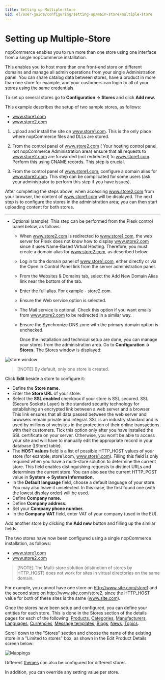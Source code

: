 ```yaml
---
title: Setting up Multiple-Store
uid: el/user-guide/configuring/setting-up/main-store/multiple-store
---
```


# Setting up Multiple-Store

nopCommerce enables you to run more than one store using one interface from a single nopCommerce installation.

This enables you to host more than one front-end store on different domains and manage all admin operations from your single Administration panel. You can share catalog data between stores, have a product in more than one store for example, and your customers can login to all of your stores using the same credentials.

To set up several stores go to **Configuration → Stores** and click **Add new.**

This example describes the setup of two sample stores, as follows:

* www.store1.com
* www.store2.com

1. Upload and install the site on www.store1.com. This is the only place where nopCommerce files and DLLs are stored.

2. From the control panel of www.store2.com ( Your hosting control panel, not nopCommerce Administration area) ensure that all requests to www.store2.com are forwarded (not redirected) to www.store1.com. Perform this using CNAME records. This step is crucial.

3. From the control panel of www.store1.com, configure a domain alias for www.store2.com. This step can be complicated for some users (ask your administrator to perform this step if you have issues).

After completing the steps above, when accessing www.store2.com from your browser, the content of www.store1.com will be displayed. The next step is to configure the stores in the administration area; you can then start uploading content for both stores.

* * *

* Optional (sample): This step can be performed from the Plesk control panel below, as follows:
    
  * When www.store2.com is redirected to www.store1.com, the web server for Plesk does not know how to display www.store2.com since it uses Name-Based Virtual Hosting. Therefore, you must create a domain alias for www.store2.com, as described below:
    
  * Log in to the domain panel of www.store1.com, either directly or via the Open in Control Panel link from the server administration panel.
    
  * From the Websites & Domains tab, select the Add New Domain Alias link near the bottom of the tab.
    
  * Enter the full alias. For example - store2.com.
    
  * Ensure the Web service option is selected.
    
  * The Mail service is optional. Check this option if you want emails from www.store2.com to be redirected in a similar way.
    
  * Ensure the Synchronize DNS zone with the primary domain option is unchecked.
    
    Once the installation and technical setup are done, you can manage your stores from the administration area. Go to **Configuration → Stores.** The Stores window is displayed:

![store window](_static/multiple-store/36381788.png)

> [!NOTE] By default, only one store is created.

Click **Edit** beside a store to configure it:

* Define the **Store name.**
* Enter the **Store URL** of your store.
* Select the **SSL enabled** checkbox if your store is SSL secured. SSL (Secure Sockets Layer) is the standard security technology for establishing an encrypted link between a web server and a browser. This link ensures that all data passed between the web server and browsers remain private and integral. SSL is an industry standard and is used by millions of websites in the protection of their online transactions with their customers. Tick this option only after you have installed the SSL certificate on your server. Otherwise, you won’t be able to access your site and will have to manually edit the appropriate record in your database ([Store] table).
* The **HOST values** field is a list of possible HTTP_HOST values of your store (for example, store1.com, www.store1.com). Filling this field is only required when you have a multi-store solution to determine the current store. This field enables distinguishing requests to distinct URLs and determines the current store. You can also see the current HTTP_POST value in **System → System Information.**
* In the **Default language** field, choose a default language of your store. You may also leave it unselected. In this case, the first found one (with the lowest display order) will be used.
* Define **Company name.**
* Define **Company address.**
* Set your **Company phone number.**
* In the **Company VAT** field, enter VAT of your company (used in the EU).

Add another store by clicking the **Add new** button and filling up the similar fields.

The two stores have now been configured using a single nopCommerce installation, as follows:

* www.store1.com
* www.store2.com

> [!NOTE] The Multi-store solution (distinction of stores by HTTP_HOST) does not work for sites in virtual directories on the same domain.

For example, you cannot have one store on <http://www.site.com/store1> and the second store on <http://www.site.com/store2>, since the HTTP_HOST value for both of these sites is the same (www.site.com).

Once the stores have been setup and configured, you can define your entities for each store. This is done in the Stores section of the details pages for each of the following: [Products](xref:en/user-guide/running/product-management/products/index), [Categories](xref:en/user-guide/running/product-management/categories), [Manufacturers](xref:en/user-guide/running/product-management/manufacturers), [Languages](xref:en/user-guide/configuring/setting-up/main-store/languages), [Currencies](xref:en/user-guide/configuring/setting-up/payments/currencies), [Message templates](xref:en/user-guide/marketing/content/message-templates), [Blogs](xref:en/user-guide/marketing/content/blog/index), [News](xref:en/user-guide/marketing/content/news/index), [Topics](xref:en/user-guide/marketing/content/topics).

Scroll down to the "Stores" section and choose the name of the existing store in a "Limited to stores" box, as shown in the Edit Product Details screen below:

![Mappings](_static/multiple-store/15281404.png)

Different [themes](xref:en/user-guide/configuring/design/installing-theme) can also be configured for different stores.

In addition, you can override any setting value per store.
